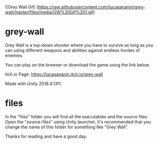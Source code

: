 ![Grey Wall Gif] (https://raw.githubusercontent.com/lucasananin/grey-wall/master/files/media/GW%20Gif%201.gif)

# grey-wall

Grey Wall is a top-down shooter where you have to survive as long as you can using different weapons and abilities against endless hordes of enemies.

You can play on the browser or download the game using the link below.

Itch.io Page: https://lucasananin.itch.io/grey-wall

Made with Unity 2018.4.13f1.

# files

In the "files" folder you will find all the executables and the source files. Open the "source-files" using Unity launcher, it's recommended that you change the name of this folder for something like "Grey Wall".

Thanks for reading and have a good day.
